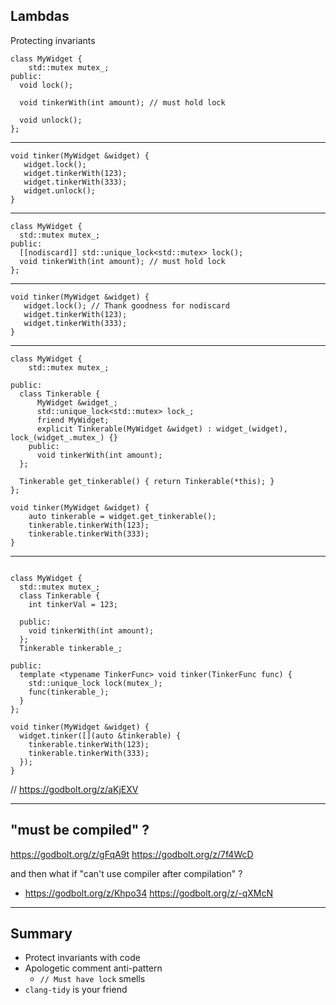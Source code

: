 ## Lambdas

Protecting invariants

```
class MyWidget {
    std::mutex mutex_;
public:
  void lock();

  void tinkerWith(int amount); // must hold lock

  void unlock();
};
```

---
```
void tinker(MyWidget &widget) {
   widget.lock();
   widget.tinkerWith(123);
   widget.tinkerWith(333);
   widget.unlock();
}
```

---

```
class MyWidget {
  std::mutex mutex_;
public:
  [[nodiscard]] std::unique_lock<std::mutex> lock();
  void tinkerWith(int amount); // must hold lock
};
```

---

```
void tinker(MyWidget &widget) {
   widget.lock(); // Thank goodness for nodiscard
   widget.tinkerWith(123);
   widget.tinkerWith(333);
}
```

---

```
class MyWidget {
    std::mutex mutex_;

public:
  class Tinkerable {
      MyWidget &widget_;
      std::unique_lock<std::mutex> lock_;
      friend MyWidget;
      explicit Tinkerable(MyWidget &widget) : widget_(widget), lock_(widget_.mutex_) {}
    public:
      void tinkerWith(int amount);
  };

  Tinkerable get_tinkerable() { return Tinkerable(*this); }
};
```

```
void tinker(MyWidget &widget) {
    auto tinkerable = widget.get_tinkerable();
    tinkerable.tinkerWith(123);
    tinkerable.tinkerWith(333);
}
```

---

```

class MyWidget {
  std::mutex mutex_;
  class Tinkerable {
    int tinkerVal = 123;

  public:
    void tinkerWith(int amount);
  };
  Tinkerable tinkerable_;

public:
  template <typename TinkerFunc> void tinker(TinkerFunc func) {
    std::unique_lock lock(mutex_);
    func(tinkerable_);
  }
};

void tinker(MyWidget &widget) {
  widget.tinker([](auto &tinkerable) {
    tinkerable.tinkerWith(123);
    tinkerable.tinkerWith(333);
  });
}
```
// https://godbolt.org/z/aKjEXV

---

## "must be compiled" ?
https://godbolt.org/z/gFqA9t
https://godbolt.org/z/7f4WcD

and then what if "can't use compiler after compilation" ?
- https://godbolt.org/z/Khpo34 https://godbolt.org/z/-qXMcN

---

## Summary
- Protect invariants with code
- Apologetic comment anti-pattern
  - `// Must have lock` smells
- `clang-tidy` is your friend